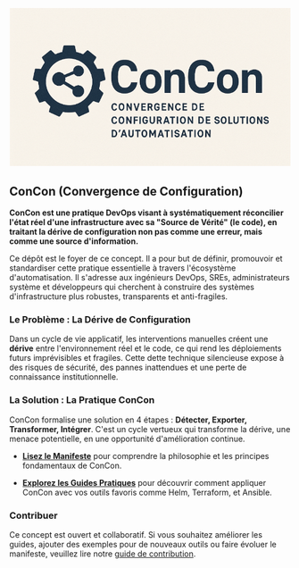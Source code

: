 ![Banner ConCon](202506301456_42.png)

## ConCon (Convergence de Configuration)

**ConCon est une pratique DevOps visant à systématiquement réconcilier l'état réel d'une infrastructure avec sa "Source de Vérité" (le code), en traitant la dérive de configuration non pas comme une erreur, mais comme une source d'information.**

Ce dépôt est le foyer de ce concept. Il a pour but de définir, promouvoir et standardiser cette pratique essentielle à travers l'écosystème d'automatisation. Il s'adresse aux ingénieurs DevOps, SREs, administrateurs système et développeurs qui cherchent à construire des systèmes d'infrastructure plus robustes, transparents et anti-fragiles.

### Le Problème : La Dérive de Configuration

Dans un cycle de vie applicatif, les interventions manuelles créent une **dérive** entre l'environnement réel et le code, ce qui rend les déploiements futurs imprévisibles et fragiles. Cette dette technique silencieuse expose à des risques de sécurité, des pannes inattendues et une perte de connaissance institutionnelle.

### La Solution : La Pratique ConCon

ConCon formalise une solution en 4 étapes : **Détecter, Exporter, Transformer, Intégrer**. C'est un cycle vertueux qui transforme la dérive, une menace potentielle, en une opportunité d'amélioration continue.

* [**Lisez le Manifeste**](./MANIFESTO.md "null") pour comprendre la philosophie et les principes fondamentaux de ConCon.

* [**Explorez les Guides Pratiques**](./PRACTICES/ "null") pour découvrir comment appliquer ConCon avec vos outils favoris comme Helm, Terraform, et Ansible.

### Contribuer

Ce concept est ouvert et collaboratif. Si vous souhaitez améliorer les guides, ajouter des exemples pour de nouveaux outils ou faire évoluer le manifeste, veuillez lire notre [guide de contribution](./CONTRIBUTING.md "null").
